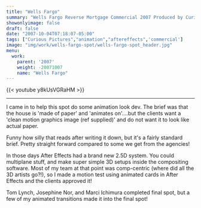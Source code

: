 ```yaml
---
title: "Wells Fargo"
summary: "Wells Fargo Reverse Mortgage Commercial 2007 Produced by Curious Pictures."
showonlyimage: false
draft: false
date: "2007-10-04T07:18:07-05:00"
tags: ["Curious Pictures","animation","aftereffects",'commercial']
image: "img/work/wells-fargo-spot/wells-fargo-spot_header.jpg"
menu:
  work:
    parent: '2007'
    weight: -20071007
    name: "Wells Fargo"
---
```


{{< youtube y8kUsVGRaHM >}}

---


I came in to help this spot do some animation look dev. The brief was that the house is 'made of paper' and 'animates on'....but the clients want a 'clean motion graphics image (ref supplied)' and do not want it to look like actual paper.

Funny how silly that reads after writing it down, but it's a fairly standard brief. Pretty straight forward compared to some we get from the agencies!

In those days After Effects had a brand new 2.5D system. You could multiplane stuff, and make super simple 3D setups inside the compositing software. Most of my team at that point was comp-centric (where did all the 3D artists go?!), so I made a motion test using animated cards in After Effects and the clients approved it!

Tom Lynch, Josephine Nor, and Marci Ichimura completed final spot, but a few of my animated transitions made it into the final spot!
